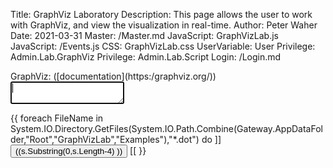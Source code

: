 Title: GraphViz Laboratory
Description: This page allows the user to work with GraphViz, and view the visualization in real-time.
Author: Peter Waher
Date: 2021-03-31
Master: /Master.md
JavaScript: GraphVizLab.js
JavaScript: /Events.js
CSS: GraphVizLab.css
UserVariable: User
Privilege: Admin.Lab.GraphViz
Privilege: Admin.Lab.Script
Login: /Login.md

<div id="Lab">
<section id="DotSection">
<div id="DotDiv">
GraphViz: ([documentation](https:/graphviz.org/))
<textarea id="Dot" autofocus="autofocus" wrap="hard" onkeydown="return DotKeyDown(this,event);"></textarea>

{{
foreach FileName in System.IO.Directory.GetFiles(System.IO.Path.Combine(Gateway.AppDataFolder,"Root","GraphVizLab","Examples"),"*.dot") do
	]]<button class="posButtonSm" type="button" onclick="ShowExample('((s:=System.IO.Path.GetFileName(FileName) ))')">((s.Substring(0,s.Length-4) ))</button>
[[
}}

</div>
</section>

<section id="GraphSection">
<div id="GraphDiv">
</div>
</section>
</div>